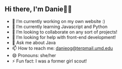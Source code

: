 ## Hi there, I'm Danie👋✨
- 🔭 I’m currently working on my own website :)
- 🌱 I’m currently learning Javascript and Python
- 👯 I’m looking to collaborate on any sort of projects!
- 🤔 I’m looking for help with front-end development!
- 💬 Ask me about Java
- 📫 How to reach me: danieog@terpmail.umd.edu
- 😄 Pronouns: she/her
- ⚡ Fun fact: I was a former girl scout!
<!--
**danieog/danieog** is a ✨ _special_ ✨ repository because its `README.md` (this file) appears on your GitHub profile.

Here are some ideas to get you started:

- 🔭 I’m currently working on ...
- 🌱 I’m currently learning ...
- 👯 I’m looking to collaborate on ...
- 🤔 I’m looking for help with ...
- 💬 Ask me about ...
- 📫 How to reach me: ...
- 😄 Pronouns: ...
- ⚡ Fun fact: ...
-->
